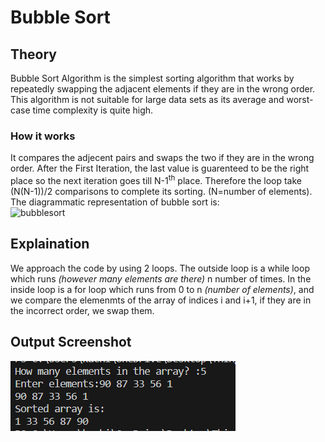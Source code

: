# Bubble Sort

## Theory
Bubble Sort Algorithm is the simplest sorting algorithm that works by repeatedly swapping the adjacent elements if they are in the wrong order. This algorithm is not suitable for large data sets as its average and worst-case time complexity is quite high.
### How it works
It compares the adjecent pairs and swaps the two if they are in the wrong order. After the First Iteration, the last value is guarenteed to be the right place so the next iteration goes till N-1<sup>th</sup> place.
Therefore the loop take (N(N-1))/2 comparisons to complete its sorting. (N=number of elements).
</br> The diagrammatic representation of bubble sort is:
</br>
![bubblesort](bubblesortcpp.png)
## Explaination
We approach the code by using 2 loops. The outside loop is a while loop which runs *(however many elements are there)* n number of times.
In the inside loop is a for loop which runs from 0 to n *(number of elements)*, and we compare the elemenmts of the array of indices i and i+1, if they are in the incorrect order, we swap them.

## Output Screenshot
![output ss](image_2023-10-21_225955751.png)
